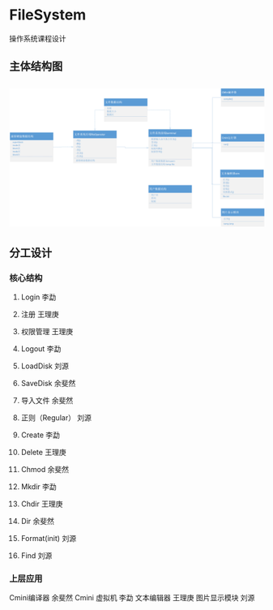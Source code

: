 # FileSystem
操作系统课程设计

## 主体结构图
![image](https://github.com/B266/FileSystem/blob/master/Design.png)
---
## 分工设计
### 核心结构
1.	Login 李勐
2.	注册 王理庚
3.	权限管理 王理庚
4.	Logout 李勐 



5.	LoadDisk 刘源
6.	SaveDisk 余斐然
7.	导入文件 余斐然
8.	正则（Regular） 刘源 



9.	Create 李勐
10.	Delete 王理庚
11.	Chmod  余斐然
12.	Mkdir 李勐
13.	Chdir 王理庚
14.	Dir 余斐然
15.	Format(init) 刘源
16.	Find 刘源 


### 上层应用
Cmini编译器 余斐然
Cmini 虚拟机 李勐
文本编辑器 王理庚
图片显示模块 刘源
